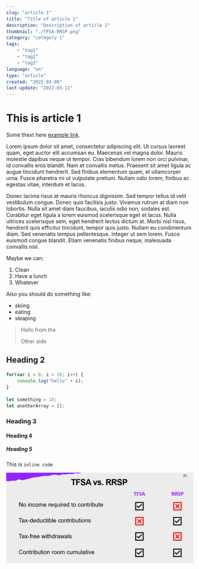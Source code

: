 ```yaml
---
slug: "article-1"
title: "Title of article 1"
description: "Description of article 1"
thumbnail: "./TFSA-RRSP.png"
category: "category 1"
tags: 
    - "tag1"
    - "tag2"
    - "tag3"
language: "en"
type: "article"
created: "2022-03-09"
last-update: "2022-03-11"
---
```


# This is article 1

Some thext here [example link](http://example.com/).

Lorem ipsum dolor sit amet, consectetur adipiscing elit. Ut cursus laoreet quam, eget auctor elit accumsan eu. Maecenas vel magna dolor. Mauris molestie dapibus neque ut tempor. Cras bibendum lorem non orci pulvinar, id convallis eros blandit. Nam et convallis metus. Praesent sit amet ligula ac augue tincidunt hendrerit. Sed finibus elementum quam, et ullamcorper urna. Fusce pharetra mi ut vulputate pretium. Nullam odio lorem, finibus ac egestas vitae, interdum et lacus.

Donec lacinia risus at mauris rhoncus dignissim. Sed tempor tellus id velit vestibulum congue. Donec quis facilisis justo. Vivamus rutrum at diam non lobortis. Nulla sit amet diam faucibus, iaculis odio non, sodales est. Curabitur eget ligula a lorem euismod scelerisque eget et lacus. Nulla ultrices scelerisque sem, eget hendrerit lectus dictum at. Morbi nisl risus, hendrerit quis efficitur tincidunt, tempor quis justo. Nullam eu condimentum diam. Sed venenatis tempus pellentesque. Integer ut sem lorem. Fusce euismod congue blandit. Etiam venenatis finibus neque, malesuada convallis nisl.

Maybe we can:
1. Clean
2. Have a lunch
3. Whatever

Also you should do something like:
- skiing
- eating
- sleaping

> Hello from the 
>
> Other side

## Heading 2

```javascript
for(var i = 0; i < 10; i++) {
    console.log("hello" + i);
}

let something = 10;
let anotherArray = [];
```
### Heading 3

#### Heading 4

##### Heading 5

This is `inline code` 

![Alt text](./TFSA-RRSP.png)
